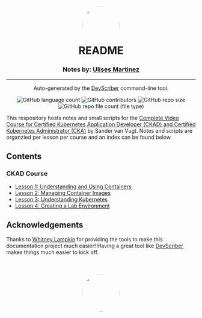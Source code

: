 <h1 align="center" style="border-bottom: none">
    <a href="https://github.com/mx-ulises/certification-prep-cka-ckad" target="_blank">
        <img alt="" src="https://github.com/mx-ulises/certification-prep-cka-ckad/blob/main/assets/notes-logo.png?raw=true" style="border-radius: 50%; height: 100px;">
    </a>
    <br>
    README
</h1>
<h3 align="center" style="border-bottom: none">
    Notes by: <a href="https://github.com/mx-ulises" target="_blank">Ulises Martinez</a>
</h3>
<hr />

<p align="center">
    Auto-generated by the <a href="https://github.com/WhitneyLampkin/devscriber" target="_blank">DevScriber</a> command-line tool.
</p>

<div align="center">

![GitHub language count](https://img.shields.io/github/languages/count/mx-ulises/certification-prep-cka-ckad?label=Languages)
![GitHub contributors](https://img.shields.io/github/contributors/mx-ulises/certification-prep-cka-ckad?label=Contributors&color=yellow)
![GitHub repo size](https://img.shields.io/github/repo-size/mx-ulises/certification-prep-cka-ckad?label=Repo%20Size&color=teal)
![GitHub repo file count (file type)](https://img.shields.io/github/directory-file-count/mx-ulises/certification-prep-cka-ckad?label=Files&color=purple)

</div>

This respository hosts notes and small scripts for the [Complete Video Course for Certified Kubernetes Application Developer (CKAD) and Certified Kubernetes Administrator (CKA)](https://learning.oreilly.com/videos/certified-kubernetes-ckad/9780138191368/) by Sander van Vugt. Notes and scripts are organzied per lesson per course and an index can be found below.

## Contents

### CKAD Course
 - [Lesson 1: Understanding and Using Containers](ckad-lesson-1/README.md)
 - [Lesson 2: Managing Container Images](ckad-lesson-2/README.md)
 - [Lesson 3: Understanding Kubernetes](ckad-lesson-3/README.md)
 - [Lesson 4: Creating a Lab Environment](ckad-lesson-4/README.md)

## Acknowledgements

Thanks to [Whitney Lampkin](https://github.com/WhitneyLampkin/) for providing the tools to make this documentation project much easier! Having a great tool like [DevScriber](https://github.com/WhitneyLampkin/devscriber) makes things much easier to kick off.

<p align="center" style="border-bottom: none; margin-top: 50px;">
    <a href="https://github.com/mx-ulises/certification-prep-cka-ckad" target="_blank">
        <img alt="" src="https://github.com/mx-ulises/certification-prep-cka-ckad/blob/main/assets/notes-logo.png?raw=true" style="border-radius: 50%; height: 100px;">
    </a>
</p>
